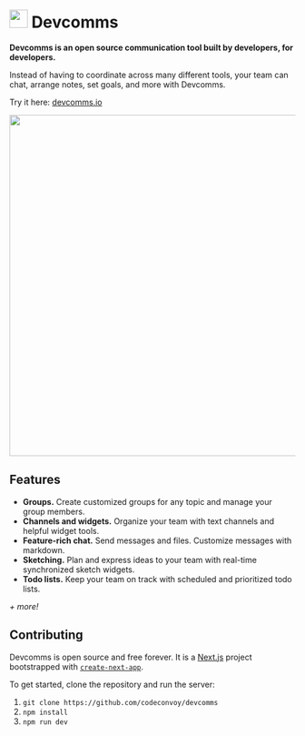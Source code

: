 # <img height="32px" src="https://user-images.githubusercontent.com/27871609/120125756-e22b8b80-c16e-11eb-9c1d-4a9cceaa0e6e.png"> Devcomms

**Devcomms is an open source communication tool built by developers, for developers.**

Instead of having to coordinate across many different tools, your team can chat, arrange notes, set goals, and more with Devcomms.

Try it here: [devcomms.io](https://devcomms.io)

<p>
  <a href="https://devcomms.io">
    <img width="600px" src="https://user-images.githubusercontent.com/27871609/132908637-4a99fd1e-ecac-4eb8-bc61-e3181b2d1202.png">
  </a>
</p>

## Features

- **Groups.** Create customized groups for any topic and manage your group members.
- **Channels and widgets.** Organize your team with text channels and helpful widget tools.
- **Feature-rich chat.** Send messages and files. Customize messages with markdown.<br />
- **Sketching.** Plan and express ideas to your team with real-time synchronized sketch widgets.<br />
- **Todo lists.** Keep your team on track with scheduled and prioritized todo lists.<br />

*+ more!*

## Contributing

Devcomms is open source and free forever. It is a [Next.js](https://nextjs.org/) project bootstrapped with [`create-next-app`](https://github.com/vercel/next.js/tree/canary/packages/create-next-app).

To get started, clone the repository and run the server:

1. `git clone https://github.com/codeconvoy/devcomms`
2. `npm install`
3. `npm run dev`
